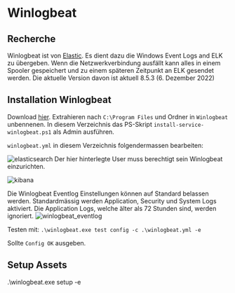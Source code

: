 # Winlogbeat

## Recherche

Winlogbeat ist von [Elastic](https://www.elastic.co/beats/winlogbeat). Es dient dazu die Windows Event Logs and ELK zu übergeben. Wenn die Netzwerkverbindung ausfällt kann alles in einem Spooler gespeichert und zu einem späteren Zeitpunkt an ELK gesendet werden. Die aktuelle Version davon ist aktuell 8.5.3 (6. Dezember 2022)

## Installation Winlogbeat

Download [hier](https://www.elastic.co/downloads/beats/winlogbeat). Extrahieren nach ```C:\Program Files``` und Ordner in ```Winlogbeat``` unbennenen. In diesem Verzeichnis das PS-Skript ```install-service-winlogbeat.ps1``` als Admin ausführen.

```winlogbeat.yml``` in diesem Verzeichnis folgendermassen bearbeiten:

![elasticsearch](elasticsearch.png)
Der hier hinterlegte User muss berechtigt sein Winlogbeat einzurichten.

![kibana](kibana.png)

Die Winlogbeat Eventlog Einstellungen können auf Standard belassen werden. Standardmässig werden Application, Security und System Logs aktiviert. Die Application Logs, welche älter als 72 Stunden sind, werden ignoriert.
![winlogbeat_eventlog](winlogbeat_eventlogs.png)

Testen mit: ```.\winlogbeat.exe test config -c .\winlogbeat.yml -e```

Sollte ```Config OK``` ausgeben.

## Setup Assets

.\winlogbeat.exe setup -e

